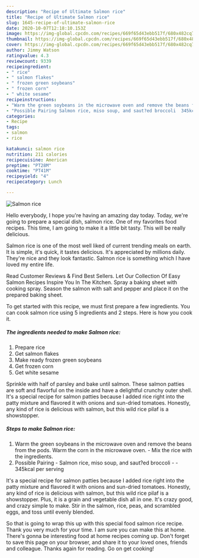 ```yaml
---
description: "Recipe of Ultimate Salmon rice"
title: "Recipe of Ultimate Salmon rice"
slug: 1645-recipe-of-ultimate-salmon-rice
date: 2020-10-07T12:18:10.153Z
image: https://img-global.cpcdn.com/recipes/669f65d43ebb517f/680x482cq70/salmon-rice-recipe-main-photo.jpg
thumbnail: https://img-global.cpcdn.com/recipes/669f65d43ebb517f/680x482cq70/salmon-rice-recipe-main-photo.jpg
cover: https://img-global.cpcdn.com/recipes/669f65d43ebb517f/680x482cq70/salmon-rice-recipe-main-photo.jpg
author: Jimmy Watson
ratingvalue: 4.3
reviewcount: 9339
recipeingredient:
- " rice"
- " salmon flakes"
- " frozen green soybeans"
- " frozen corn"
- " white sesame"
recipeinstructions:
- "Warm the green soybeans in the microwave oven and remove the beans from the pods. Warm the corn in the microwave oven. Mix the rice with the ingredients."
- "Possible Pairing Salmon rice, miso soup, and saut?ed broccoli  345kcal per serving"
categories:
- Recipe
tags:
- salmon
- rice

katakunci: salmon rice 
nutrition: 211 calories
recipecuisine: American
preptime: "PT28M"
cooktime: "PT41M"
recipeyield: "4"
recipecategory: Lunch

---
```



![Salmon rice](https://img-global.cpcdn.com/recipes/669f65d43ebb517f/680x482cq70/salmon-rice-recipe-main-photo.jpg)

Hello everybody, I hope you're having an amazing day today. Today, we're going to prepare a special dish, salmon rice. One of my favorites food recipes. This time, I am going to make it a little bit tasty. This will be really delicious.

Salmon rice is one of the most well liked of current trending meals on earth. It is simple, it's quick, it tastes delicious. It's appreciated by millions daily. They're nice and they look fantastic. Salmon rice is something which I have loved my entire life.

Read Customer Reviews &amp; Find Best Sellers. Let Our Collection Of Easy Salmon Recipes Inspire You In The Kitchen. Spray a baking sheet with cooking spray. Season the salmon with salt and pepper and place it on the prepared baking sheet.


To get started with this recipe, we must first prepare a few ingredients. You can cook salmon rice using 5 ingredients and 2 steps. Here is how you cook it.

<!--inarticleads1-->

##### The ingredients needed to make Salmon rice:

1. Prepare  rice
1. Get  salmon flakes
1. Make ready  frozen green soybeans
1. Get  frozen corn
1. Get  white sesame


Sprinkle with half of parsley and bake until salmon. These salmon patties are soft and flavorful on the inside and have a delightful crunchy outer shell. It&#39;s a special recipe for salmon patties because I added rice right into the patty mixture and flavored it with onions and sun-dried tomatoes. Honestly, any kind of rice is delicious with salmon, but this wild rice pilaf is a showstopper. 

<!--inarticleads2-->

##### Steps to make Salmon rice:

1. Warm the green soybeans in the microwave oven and remove the beans from the pods. Warm the corn in the microwave oven. - Mix the rice with the ingredients.
1. Possible Pairing - Salmon rice, miso soup, and saut?ed broccoli -  - 345kcal per serving


It&#39;s a special recipe for salmon patties because I added rice right into the patty mixture and flavored it with onions and sun-dried tomatoes. Honestly, any kind of rice is delicious with salmon, but this wild rice pilaf is a showstopper. Plus, it is a grain and vegetable dish all in one. It&#39;s crazy good, and crazy simple to make. Stir in the salmon, rice, peas, and scrambled eggs, and toss until evenly blended. 

So that is going to wrap this up with this special food salmon rice recipe. Thank you very much for your time. I am sure you can make this at home. There's gonna be interesting food at home recipes coming up. Don't forget to save this page on your browser, and share it to your loved ones, friends and colleague. Thanks again for reading. Go on get cooking!
